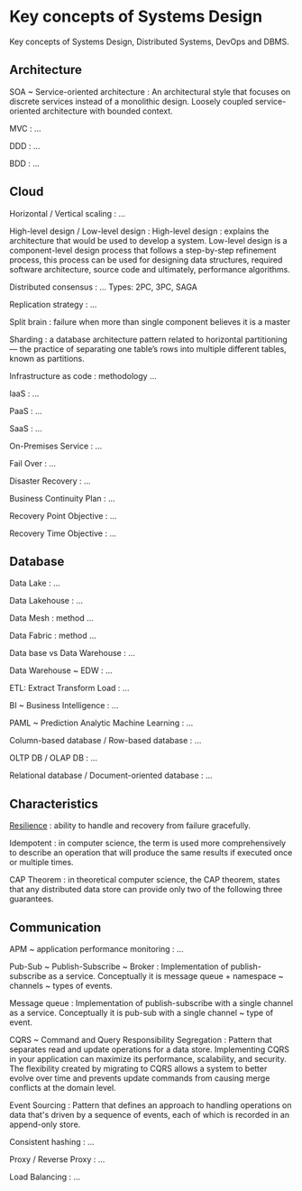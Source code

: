 # Key concepts of Systems Design

Key concepts of Systems Design, Distributed Systems, DevOps and DBMS.

<!-- [:arrow_down: Tags legend](#tags-legend) at the end of the page. -->

<!-- - []() by []() ( _:movie_camera:_ ) -->

## Architecture

SOA ~ Service-oriented architecture
: An architectural style that focuses on discrete services instead of a monolithic design. Loosely coupled service-oriented architecture with bounded context.

MVC
: ...

DDD
: ...

BDD
: ...

## Cloud

Horizontal / Vertical scaling
: ...

High-level design / Low-level design
: High-level design : explains the architecture that would be used to develop a system. Low-level design is a component-level design process that follows a step-by-step refinement process, this process can be used for designing data structures, required software architecture, source code and ultimately, performance algorithms.

Distributed consensus
: ...
Types: 2PC, 3PC, SAGA

Replication strategy
: ...

Split brain
: failure when more than single component believes it is a master

Sharding
: a database architecture pattern related to horizontal partitioning — the practice of separating one table’s rows into multiple different tables, known as partitions.

Infrastructure as code
: methodology ...

IaaS
: ...

PaaS
: ...

SaaS
: ...

On-Premises Service
: ...

Fail Over
: ...

Disaster Recovery
: ...

Business Continuity Plan
: ...

Recovery Point Objective
: ...

Recovery Time Objective
: ...

## Database

Data Lake
: ...

Data Lakehouse
: ...

Data Mesh
: method ...

Data Fabric
: method ...

Data base vs Data Warehouse
: ...

Data Warehouse ~ EDW
: ...

ETL: Extract Transform Load
: ...

BI ~ Business Intelligence
: ...

PAML ~ Prediction Analytic Machine Learning
: ...

Column-based database / Row-based database
: ...

OLTP DB / OLAP DB
: ...

Relational database / Document-oriented database
: ...

## Characteristics

[Resilience](https://www.youtube.com/watch?v=NIy9HMRlpjQ)
: ability to handle and recovery from failure gracefully.

Idempotent
: in computer science, the term is used more comprehensively to describe an operation that will produce the same results if executed once or multiple times.

CAP Theorem
: in theoretical computer science, the CAP theorem, states that any distributed data store can provide only two of the following three guarantees.

## Communication

APM ~ application performance monitoring
: ...

Pub-Sub ~ Publish-Subscribe ~ Broker
: Implementation of publish-subscribe as a service. Conceptually it is message queue + namespace ~ channels ~ types of events.

Message queue
: Implementation of publish-subscribe with a single channel as a service. Conceptually it is pub-sub with a single channel ~ type of event.

CQRS ~ Command and Query Responsibility Segregation
: Pattern that separates read and update operations for a data store. Implementing CQRS in your application can maximize its performance, scalability, and security. The flexibility created by migrating to CQRS allows a system to better evolve over time and prevents update commands from causing merge conflicts at the domain level.

Event Sourcing
: Pattern that defines an approach to handling operations on data that's driven by a sequence of events, each of which is recorded in an append-only store.

Consistent hashing
: ...

Proxy / Reverse Proxy
: ...

Load Balancing
: ...

<!-- ## Tags legend -->
<!-- - ( _:movie_camera:_ ) - video material -->
<!-- - ( _short_ ) - short overview -->
